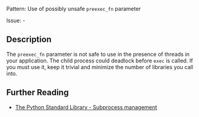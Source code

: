 Pattern: Use of possibly unsafe `preexec_fn` parameter

Issue: -

## Description

The `preexec_fn` parameter is not safe to use in the presence of threads in your application. The child process could deadlock before `exec` is called. If you must use it, keep it trivial and minimize the number of libraries you call into.

## Further Reading

* [The Python Standard Library - Subprocess management](https://docs.python.org/3/library/subprocess.html#popen-constructor)